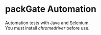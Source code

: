 # packGate Automation
Automation tests with Java and Selenium.  
You must install *chromedriver* before use.
